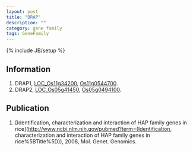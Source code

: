 ```yaml
---
layout: post
title: "DRAP"
description: ""
category: gene family
tags: GeneFamily
---
```

{% include JB/setup %}

## Information
1. DRAP1, [LOC_Os11g34200](http://rice.plantbiology.msu.edu/cgi-bin/ORF_infopage.cgi?orf=LOC_Os11g34200), [Os11g0544700](http://rapdb.dna.affrc.go.jp/viewer/gbrowse_details/irgsp1?name=Os11g0544700).
2. DRAP2, [LOC_Os05g41450](http://rice.plantbiology.msu.edu/cgi-bin/ORF_infopage.cgi?orf=LOC_Os05g41450), [Os05g0494100](http://rapdb.dna.affrc.go.jp/viewer/gbrowse_details/irgsp1?name=Os05g0494100).

## Publication
1. [Identification, characterization and interaction of HAP family genes in rice](http://www.ncbi.nlm.nih.gov/pubmed?term=(Identification, characterization and interaction of HAP family genes in rice%5BTitle%5D)), 2008, Mol. Genet. Genomics.


